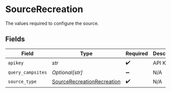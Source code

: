 # SourceRecreation

The values required to configure the source.


## Fields

| Field                                                                           | Type                                                                            | Required                                                                        | Description                                                                     |
| ------------------------------------------------------------------------------- | ------------------------------------------------------------------------------- | ------------------------------------------------------------------------------- | ------------------------------------------------------------------------------- |
| `apikey`                                                                        | *str*                                                                           | :heavy_check_mark:                                                              | API Key                                                                         |
| `query_campsites`                                                               | *Optional[str]*                                                                 | :heavy_minus_sign:                                                              | N/A                                                                             |
| `source_type`                                                                   | [SourceRecreationRecreation](../../models/shared/sourcerecreationrecreation.md) | :heavy_check_mark:                                                              | N/A                                                                             |
